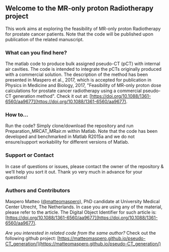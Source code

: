 ## Welcome to the MR-only proton Radiotherapy project

This work aims at exploring the feasibility of MR-only proton Radiotherapy for prostate cancer patients. Note that the code will be published upon publication of the related manuscript.

### What can you find here?

The matlab code to produce bulk assigned pseudo-CT (pCT) with internal air cavities. The code is intended to integrate the pCTs originally produced with a commercial solution. The description of the method has been presented in Maspero et al., 2017, which is accepted for publication in Physics in Medicine and Biology, 2017, "Feasibility of MR-only proton dose calculations for prostate cancer radiotherapy using a commercial pseudo-CT generation method". Check it out at: [https://doi.org/10.1088/1361-6560/aa9677](https://doi.org/10.1088/1361-6560/aa9677).

### How to...

Run the code? Simply clone/download the repository and run Preparation_MRCAT_MRair.m within Matlab. Note that the code has been developed and benchmarked in Matlab R2015a and we do not ensure/support workability for different versions of Matlab.

### Support or Contact

In case of questions or issues, please contact the owner of the repository & we’ll help you sort it out. Thank yo very much in advance for your questions!

### Authors and Contributors

Maspero Matteo ([@matteomaspero](https://github.com/matteomaspero)), PhD candidate at University Medical Center Utrecht, The Netherlands. In case you are using any of the material, please refer to the article. The Digital Object Identifier for such article is: [https://doi.org/10.1088/1361-6560/aa9677](https://doi.org/10.1088/1361-6560/aa9677).

_Are you interested in related code from the same author?_
Check out the following github project: [https://matteomaspero.github.io/pseudo-CT_generation/](https://matteomaspero.github.io/pseudo-CT_generation/)
